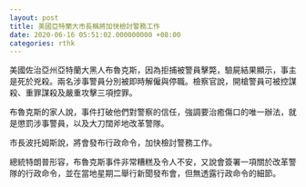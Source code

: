 ```yaml
---
layout: post
title: 美國亞特蘭大市長稱將加快檢討警務工作
date: 2020-06-16 05:51:02.000000000 +08:00
categories: rthk
---
```


美國佐治亞州亞特蘭大黑人布魯克斯，因為拒捕被警員擊斃，驗屍結果顯示，事主是死於兇殺。兩名涉事警員分別被即時解僱與停職。檢察官說，開槍警員可被控謀殺、重罪謀殺及嚴重攻擊三項控罪。

布魯克斯的家人說，事件打破他們對警察的信任，強調要治癒傷口的唯一辦法，就是懲罰涉事警員，以及大刀闊斧地改革警隊。

市長波托姆斯說，將會發布行政命令，加快檢討警務工作。

總統特朗普形容，布魯克斯事件非常糟糕及令人不安，又說會簽署一項關於改革警隊的行政命令，並在當地星期二舉行新聞發布會，但無透露行政命令的細節。
